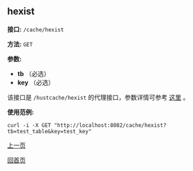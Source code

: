 ## hexist ##

**接口:** `/cache/hexist`

**方法:** `GET`

**参数:** 

*  **tb** （必选）  
*  **key** （必选）  

该接口是 `/hustcache/hexist` 的代理接口，参数详情可参考 [这里](../../hustdb/hustcache/hexist.md) 。

**使用范例:**

    curl -i -X GET "http://localhost:8082/cache/hexist?tb=test_table&key=test_key"

[上一页](../cache.md)

[回首页](../../../index.md)